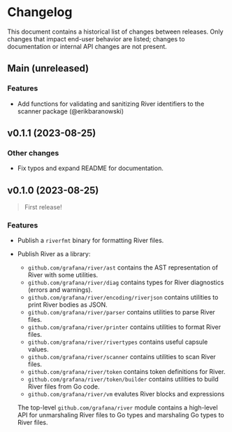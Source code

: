 # Changelog

This document contains a historical list of changes between releases. Only
changes that impact end-user behavior are listed; changes to documentation or
internal API changes are not present.

Main (unreleased)
-----------------

### Features

- Add functions for validating and sanitizing River identifiers to the scanner package (@erikbaranowski)

v0.1.1 (2023-08-25)
-------------------

### Other changes

- Fix typos and expand README for documentation.

v0.1.0 (2023-08-25)
-------------------

> First release!

### Features

- Publish a `riverfmt` binary for formatting River files.

- Publish River as a library:

  - `github.com/grafana/river/ast` contains the AST representation of River with some utilities.
  - `github.com/grafana/river/diag` contains types for River diagnostics (errors and warnings).
  - `github.com/grafana/river/encoding/riverjson` contains utilities to print River bodies as JSON.
  - `github.com/grafana/river/parser` contains utilities to parse River files.
  - `github.com/grafana/river/printer` contains utilities to format River files.
  - `github.com/grafana/river/rivertypes` contains useful capsule values.
  - `github.com/grafana/river/scanner` contains utilities to scan River files.
  - `github.com/grafana/river/token` contains token definitions for River.
  - `github.com/grafana/river/token/builder` contains utilities to build River files from Go code.
  - `github.com/grafana/river/vm` evalutes River blocks and expressions

  The top-level `github.com/grafana/river` module contains a high-level API for
  unmarshaling River files to Go types and marshaling Go types to River files.
